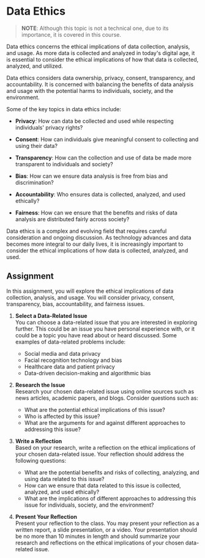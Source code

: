 # Data Ethics

> **NOTE**: Although this topic is not a technical one, due to its importance, it is covered in this course.

 

Data ethics concerns the ethical implications of data collection, analysis, and usage. As more data is collected and analyzed in today's digital age, it is essential to consider the ethical implications of how that data is collected, analyzed, and utilized.

Data ethics considers data ownership, privacy, consent, transparency, and accountability. It is concerned with balancing the benefits of data analysis and usage with the potential harms to individuals, society, and the environment.

Some of the key topics in data ethics include:

* __Privacy__: How can data be collected and used while respecting individuals' privacy rights?

* __Consent__: How can individuals give meaningful consent to collecting and using their data?

* __Transparency__: How can the collection and use of data be made more transparent to individuals and society?

* __Bias__: How can we ensure data analysis is free from bias and discrimination?

* __Accountability__: Who ensures data is collected, analyzed, and used ethically?

* __Fairness__: How can we ensure that the benefits and risks of data analysis are distributed fairly across society?


Data ethics is a complex and evolving field that requires careful consideration and ongoing discussion. As technology advances and data becomes more integral to our daily lives, it is increasingly important to consider the ethical implications of how data is collected, analyzed, and used.


## Assignment 

In this assignment, you will explore the ethical implications of data collection, analysis, and usage. You will consider privacy, consent, transparency, bias, accountability, and fairness issues.

1. **Select a Data-Related Issue**  
   You can choose a data-related issue that you are interested in exploring further. This could be an issue you have personal experience with, or it could be a topic you have read about or heard discussed. Some examples of data-related problems include:

   - Social media and data privacy  
   - Facial recognition technology and bias  
   - Healthcare data and patient privacy  
   - Data-driven decision-making and algorithmic bias  

2. **Research the Issue**  
   Research your chosen data-related issue using online sources such as news articles, academic papers, and blogs. Consider questions such as:

   - What are the potential ethical implications of this issue?  
   - Who is affected by this issue?  
   - What are the arguments for and against different approaches to addressing this issue?  

3. **Write a Reflection**  
   Based on your research, write a reflection on the ethical implications of your chosen data-related issue. Your reflection should address the following questions:

   - What are the potential benefits and risks of collecting, analyzing, and using data related to this issue?  
   - How can we ensure that data related to this issue is collected, analyzed, and used ethically?  
   - What are the implications of different approaches to addressing this issue for individuals, society, and the environment?  

4. **Present Your Reflection**  
   Present your reflection to the class. You may present your reflection as a written report, a slide presentation, or a video. Your presentation should be no more than 10 minutes in length and should summarize your research and reflections on the ethical implications of your chosen data-related issue.
